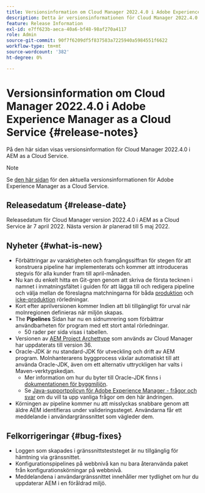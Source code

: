 ```yaml
---
title: Versionsinformation om Cloud Manager 2022.4.0 i Adobe Experience Manager as a Cloud Service
description: Detta är versionsinformationen för Cloud Manager 2022.4.0 i AEM as a Cloud Service.
feature: Release Information
exl-id: e7ff623b-aeca-40a6-bf48-98af270a4117
role: Admin
source-git-commit: 90f7f6209df5f837583a7225940a5984551f6622
workflow-type: tm+mt
source-wordcount: '382'
ht-degree: 0%

---
```


# Versionsinformation om Cloud Manager 2022.4.0 i Adobe Experience Manager as a Cloud Service {#release-notes}

På den här sidan visas versionsinformation för Cloud Manager 2022.4.0 i AEM as a Cloud Service.

>[!NOTE]
>
>Se [den här sidan](/help/release-notes/release-notes-cloud/release-notes-current.md) för den aktuella versionsinformationen för Adobe Experience Manager as a Cloud Service.

## Releasedatum {#release-date}

Releasedatum för Cloud Manager version 2022.4.0 i AEM as a Cloud Service är 7 april 2022. Nästa version är planerad till 5 maj 2022.

## Nyheter {#what-is-new}

* Förbättringar av varaktigheten och framgångssiffran för stegen för att konstruera pipeline har implementerats och kommer att introduceras stegvis för alla kunder fram till april-månaden.
* Nu kan du enkelt hitta en Git-gren genom att skriva de första tecknen i namnet i inmatningsfältet i guiden för att lägga till och redigera pipeline och välja mellan de föreslagna matchningarna för båda [produktion](/help/implementing/cloud-manager/configuring-pipelines/configuring-production-pipelines.md) och [icke-produktion](/help/implementing/cloud-manager/configuring-pipelines/configuring-non-production-pipelines.md) rörledningar.
* Kort efter aprilversionen kommer Indien att bli tillgängligt för urval när molnregionen definieras när miljön skapas.
* The **Pipelines** Sidan har nu en sidnumrering som förbättrar användbarheten för program med ett stort antal rörledningar.
   * 50 rader per sida visas i tabellen.
* Versionen av [AEM Project Archettype](https://experienceleague.adobe.com/docs/experience-manager-core-components/using/developing/archetype/overview.html) som används av Cloud Manager har uppdaterats till version 36.
* Oracle-JDK är nu standard-JDK för utveckling och drift av AEM program. Molnhanterarens byggprocess växlar automatiskt till att använda Oracle-JDK, även om ett alternativ uttryckligen har valts i Maven-verktygskedjan.
   * Mer information om hur du byter till Oracle-JDK finns i [dokumentationen för byggmiljön](/help/implementing/cloud-manager/getting-access-to-aem-in-cloud/build-environment-details.md#using-java-support).
   * Se [Java-supportpolicyn för Adobe Experience Manager - frågor och svar](https://experienceleague.adobe.com/docs/experience-manager-65/assets/Java_Policy_for_Adobe_Experience_Manager.pdf) om du vill ta upp vanliga frågor om den här ändringen.
* Körningen av pipeline kommer nu att misslyckas snabbare genom att äldre AEM identifieras under valideringssteget. Användarna får ett meddelande i användargränssnittet som vägleder dem.

## Felkorrigeringar {#bug-fixes}

* Loggen som skapades i gränssnittsteststeget är nu tillgänglig för hämtning via gränssnittet.
* Konfigurationspipelines på webbnivå kan nu bara återanvända paket från konfigurationskörningar på webbnivå.
* Meddelandena i användargränssnittet innehåller mer tydlighet om hur du uppdaterar AEM i en föråldrad miljö.
